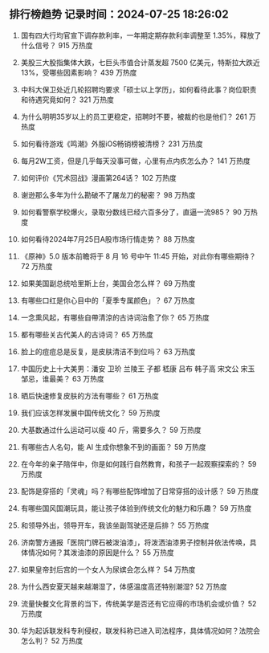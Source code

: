 
## 排行榜趋势 记录时间：2024-07-25 18:26:02
  
  1. 国有四大行均官宣下调存款利率，一年期定期存款利率调整至 1.35%，释放了什么信号？ 915 万热度
    
  2. 美股三大股指集体大跌，七巨头市值合计蒸发超 7500 亿美元，特斯拉大跌近 13%，受哪些因素影响？ 439 万热度
    
  3. 中科大保卫处近几轮招聘均要求「硕士以上学历」，如何看待此事？岗位职责和待遇究竟如何？ 321 万热度
    
  4. 为什么明明35岁以上的员工更稳定，招聘时不要，被裁的也是他们？ 261 万热度
    
  5. 如何看待游戏《鸣潮》外服iOS畅销榜被清榜？ 231 万热度
    
  6. 每月2W工资，但是几乎每天没事可做，心里有点内疚怎么办？ 141 万热度
    
  7. 如何评价《咒术回战》漫画第264话？ 102 万热度
    
  8. 谢逊那么多年为什么勘破不了屠龙刀的秘密？ 98 万热度
    
  9. 如何看警察学校爆火，录取分数线已经六百多分了，直逼一流985？ 90 万热度
    
  10. 如何看待2024年7月25日A股市场行情走势？ 88 万热度
    
  11. 《原神》5.0 版本前瞻将于 8 月 16 号中午 11:45 开始，对此你有哪些期待？ 72 万热度
    
  12. 如果美国副总统哈里斯上台，美国会怎么样？ 69 万热度
    
  13. 有哪些口红是你心目中的「夏季专属颜色」？ 67 万热度
    
  14. 一念熏风起，有哪些自帶清涼的古诗词治愈了你？ 65 万热度
    
  15. 都有哪些关古代美人的古诗词？ 65 万热度
    
  16. 脸上的痘痘总是反复，是皮肤清洁不到位吗？ 63 万热度
    
  17. 中国历史上十大美男：潘安 卫玠 兰陵王 子都 嵇康 吕布 韩子高 宋文公  宋玉 邹忌，谁最美？ 63 万热度
    
  18. 晒后快速修复皮肤的方法有哪些？ 61 万热度
    
  19. 我们应该怎样发展中国传统文化？ 59 万热度
    
  20. 大基数通过什么运动可以瘦 40 斤，需要多久？ 59 万热度
    
  21. 有哪些古人名句，能 AI 生成你想象不到的画面？ 59 万热度
    
  22. 在今年的亲子陪伴中，你是如何践行自然教育，和孩子一起观察探索的？ 59 万热度
    
  23. 配饰是穿搭的「灵魂」吗？有哪些配饰增加了日常穿搭的设计感？ 59 万热度
    
  24. 有哪些国风国潮玩具，能让孩子体验到传统文化的魅力和乐趣？ 59 万热度
    
  25. 和领导外出，领导开车，我该坐副驾驶还是后排？ 55 万热度
    
  26. 济南警方通报「医院门牌石被泼油漆」，将泼洒油漆男子控制并依法传唤，具体情况如何？其泼油漆的原因是什么？ 55 万热度
    
  27. 如果皇帝封后宫的一个女人为尿嫔会怎么样？ 54 万热度
    
  28. 为什么西安夏天越来越潮湿了，体感温度高还特别潮湿? 52 万热度
    
  29. 流量快餐文化背景的当下，传统美学是否还有它应得的市场机会或价值？ 52 万热度
    
  30. 华为起诉联发科专利侵权，联发科称已进入司法程序，具体情况如何？法院会怎么判？ 52 万热度
    
